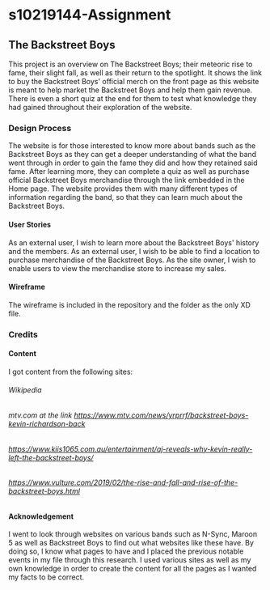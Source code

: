# s10219144-Assignment

## The Backstreet Boys

This project is an overview on The Backstreet Boys; their meteoric rise to fame, their slight fall, as well as their return to the spotlight. It shows the link to buy the Backstreet Boys' official merch on the front page as this website is meant to help market the Backstreet Boys and help them gain revenue. There is even a short quiz at the end for them to test what knowledge they had gained throughout their exploration of the website.

### Design Process

The website is for those interested to know more about bands such as the Backstreet Boys as they can get a deeper understanding of what the band went through in order to gain the fame they did and how they retained said fame. After learning more, they can complete a quiz as well as purchase official Backstreet Boys merchandise through the link embedded in the Home page. The website provides them with many different types of information regarding the band, so that they can learn much about the Backstreet Boys.

#### User Stories

As an external user, I wish to learn more about the Backstreet Boys' history and the members.
As an external user, I wish to be able to find a location to purchase merchandise of the Backstreet Boys.
As the site owner, I wish to enable users to view the merchandise store to increase my sales.

#### Wireframe

The wireframe is included in the repository and the folder as the only XD file.

### Credits

#### Content

I got content from the following sites:

###### Wikipedia

###### mtv.com at the link https://www.mtv.com/news/yrprrf/backstreet-boys-kevin-richardson-back

###### https://www.kiis1065.com.au/entertainment/aj-reveals-why-kevin-really-left-the-backstreet-boys/

###### https://www.vulture.com/2019/02/the-rise-and-fall-and-rise-of-the-backstreet-boys.html

#### Acknowledgement

I went to look through websites on various bands such as N-Sync, Maroon 5 as well as Backstreet Boys to find out what websites like these have.
By doing so, I know what pages to have and I placed the previous notable events in my file through this research.
I used various sites as well as my own knowledge in order to create the content for all the pages as I wanted my facts to be correct.
